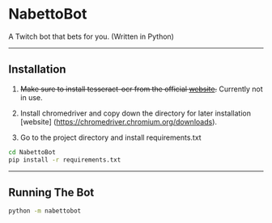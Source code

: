 # NabettoBot

A Twitch bot that bets for you. (Written in Python)

****

## Installation

1. ~~Make sure to install tesseract-ocr from the official [website](https://github.com/tesseract-ocr/tesseract/wiki/Downloads).~~ Currently not in use.

2. Install chromedriver and copy down the directory for later installation [website] (https://chromedriver.chromium.org/downloads).

3. Go to the project directory and install requirements.txt

```cmd
cd NabettoBot
pip install -r requirements.txt
```

****

## Running The Bot

```cmd
python -m nabettobot
```
